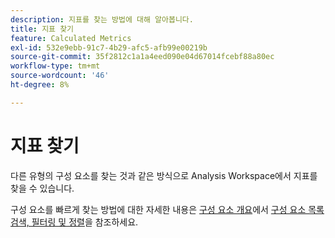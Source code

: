 ```yaml
---
description: 지표를 찾는 방법에 대해 알아봅니다.
title: 지표 찾기
feature: Calculated Metrics
exl-id: 532e9ebb-91c7-4b29-afc5-afb99e00219b
source-git-commit: 35f2812c1a1a4eed090e04d67014fcebf88a80ec
workflow-type: tm+mt
source-wordcount: '46'
ht-degree: 8%

---
```


# 지표 찾기

다른 유형의 구성 요소를 찾는 것과 같은 방식으로 Analysis Workspace에서 지표를 찾을 수 있습니다.

구성 요소를 빠르게 찾는 방법에 대한 자세한 내용은 [구성 요소 개요](/help/analyze/analysis-workspace/components/analysis-workspace-components.md#search-filter-and-sort-the-component-list)에서 [구성 요소 목록 검색, 필터링 및 정렬](/help/analyze/analysis-workspace/components/analysis-workspace-components.md)을 참조하세요.
